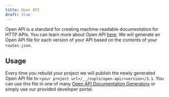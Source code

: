```yaml
---
title: Open API
draft: true
---
```


Open API is a standard for creating machine-readable documentation for HTTP
APIs. You can learn more about Open API
[here](https://oai.github.io/Documentation/introduction.html). We will generate an Open API file for each version of your API based on the contents of your `routes.json`.

## Usage

Every time you rebuild your project we will publish the newly generated Open API file to
`<your project url>/__/zuplo/open-api/<version>/3.1`. You can use this file in one of many
[Open API Documentation Generators](https://nordicapis.com/7-open-source-openapi-documentation-generators/)
or simply use our provided developer portal.
